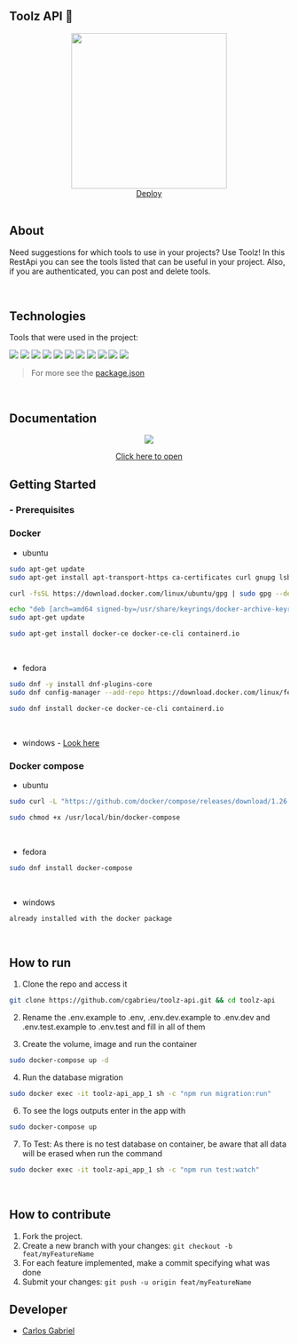## Toolz API 🧰

<div align="center">
  <a href="https://toolz-api.herokuapp.com/tools">
    <img src="https://book.giflingua.com/images/origin/tols.gif" width="280px">
  </a>
    <br />
    <a href="https://toolz-api.herokuapp.com/tools">Deploy</a>
    <br />
</div>

<br/>

## About

Need suggestions for which tools to use in your projects? Use Toolz! In this RestApi you can see the tools listed that can be useful in your project. Also, if you are authenticated, you can post and delete tools.

<br/>

## Technologies

Tools that were used in the project:

<p>
  <img src='https://img.shields.io/badge/Node.js-000000?style=for-the-badge&logo=nodedotjs'>
  <img src='https://img.shields.io/badge/Express.js-000000?style=for-the-badge&logo=express'>
  <img src="https://img.shields.io/badge/Jest-000000?style=for-the-badge&logo=jest&logoColor=c03c14"/>
  <img src='https://img.shields.io/badge/PostgreSQL-000000?style=for-the-badge&logo=postgresql'>
  <img src='https://img.shields.io/badge/TypeORM-000000?style=for-the-badge&logo=TypeORM'>
  <img src='https://img.shields.io/badge/eslint-000000?style=for-the-badge&logo=eslint&logoColor=472fb9'>
  <img src='https://img.shields.io/badge/husky-000000?style=for-the-badge&logo=husky&logoColor=472fb9'>
  <img src='https://img.shields.io/badge/npm-000000?style=for-the-badge&logo=npm'>
  <img src='https://img.shields.io/badge/Docker-000000?style=for-the-badge&logo=docker'>
  <img src='https://img.shields.io/badge/Heroku-000000?style=for-the-badge&logo=heroku&logoColor=410093'>
  <img src='https://img.shields.io/badge/Swagger-000000?style=for-the-badge&logo=swagger'>
</p>

> For more see the [package.json](https://github.com/cgabrieu/toolz-api/blob/main/package.json)

<br/>

## Documentation

<div align="center">

   <a href="https://toolz-api.herokuapp.com/api-docs">
    <img src="https://user-images.githubusercontent.com/25062334/153927402-3caa0d98-aa78-4a35-b060-d445e597e4d4.jpeg">
  </a>

<a href="https://toolz-api.herokuapp.com/api-docs">Click here to open</a>

</div>

## Getting Started

### - Prerequisites

### Docker

- ubuntu

```sh
sudo apt-get update
sudo apt-get install apt-transport-https ca-certificates curl gnupg lsb-release
```

```sh
curl -fsSL https://download.docker.com/linux/ubuntu/gpg | sudo gpg --dearmor -o /usr/share/keyrings/docker-archive-keyring.gpg
```

```sh
echo "deb [arch=amd64 signed-by=/usr/share/keyrings/docker-archive-keyring.gpg] https://download.docker.com/linux/ubuntu $(lsb_release -cs) stable" | sudo tee /etc/apt/sources.list.d/docker.list > /dev/null
sudo apt-get update
```

```sh
sudo apt-get install docker-ce docker-ce-cli containerd.io
```

<br>

- fedora

```sh
sudo dnf -y install dnf-plugins-core
sudo dnf config-manager --add-repo https://download.docker.com/linux/fedora/docker-ce.repo
```

```sh
sudo dnf install docker-ce docker-ce-cli containerd.io
```

<br>

- windows - <a href="https://docs.docker.com/desktop/windows/install/">Look here</a>

### Docker compose

- ubuntu

```sh
sudo curl -L "https://github.com/docker/compose/releases/download/1.26.0/docker-compose-$(uname -s)-$(uname -m)" -o /usr/local/bin/docker-compose
```

```sh
sudo chmod +x /usr/local/bin/docker-compose
```

<br>

- fedora

```sh
sudo dnf install docker-compose
```

<br>

- windows

```
already installed with the docker package
```

<br>

## How to run

1. Clone the repo and access it

```sh
git clone https://github.com/cgabrieu/toolz-api.git && cd toolz-api
```

2. Rename the .env.example to .env, .env.dev.example to .env.dev and .env.test.example to .env.test and fill in all of them

3. Create the volume, image and run the container

```sh
sudo docker-compose up -d
```

4. Run the database migration

```sh
sudo docker exec -it toolz-api_app_1 sh -c "npm run migration:run"
```

6. To see the logs outputs enter in the app with

```sh
sudo docker-compose up
```

7. To Test: As there is no test database on container, be aware that all data will be erased when run the command

```sh
sudo docker exec -it toolz-api_app_1 sh -c "npm run test:watch"
```

<br>

## How to contribute

1. Fork the project.
2. Create a new branch with your changes: `git checkout -b feat/myFeatureName`
3. For each feature implemented, make a commit specifying what was done
4. Submit your changes: `git push -u origin feat/myFeatureName`

## Developer

- [Carlos Gabriel](https://github.com/cgabrieu)
